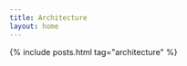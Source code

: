 ```yaml
---
title: Architecture
layout: home
---
```


<div class="home">
  {% include posts.html tag="architecture" %}
</div>

